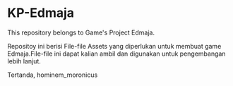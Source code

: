# KP-Edmaja
This repository belongs to Game's Project Edmaja.

Repositoy ini berisi File-file Assets yang diperlukan untuk membuat game Edmaja.File-file ini dapat kalian ambil dan digunakan untuk pengembangan lebih lanjut.

Tertanda,
hominem_moronicus

